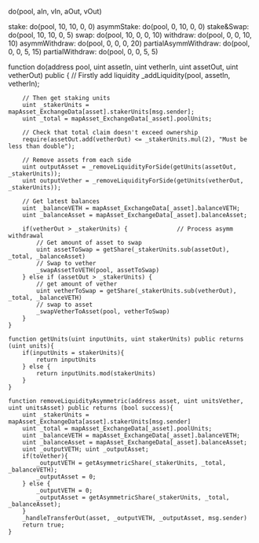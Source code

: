 do(pool, aIn, vIn, aOut, vOut)

stake: do(pool, 10, 10, 0, 0)
asymmStake: do(pool, 0, 10, 0, 0)
stake&Swap: do(pool, 10, 10, 0, 5)
swap: do(pool, 10, 0, 0, 10)
withdraw: do(pool, 0, 0, 10, 10)
asymmWithdraw: do(pool, 0, 0, 0, 20)
partialAsymmWithdraw: do(pool, 0, 0, 5, 15)
partialWithdraw: do(pool, 0, 0, 5, 5)

function do(address pool, uint assetIn, uint vetherIn, uint assetOut, uint vetherOut) public {
        // Firstly add liquidity
        _addLiquidity(pool, assetIn, vetherIn);

        // Then get staking units
        uint _stakerUnits = mapAsset_ExchangeData[asset].stakerUnits[msg.sender];
        uint _total = mapAsset_ExchangeData[_asset].poolUnits;

        // Check that total claim doesn't exceed ownership
        require(assetOut.add(vetherOut) <= _stakerUnits.mul(2), "Must be less than double");

        // Remove assets from each side
        uint outputAsset = _removeLiquidityForSide(getUnits(assetOut, _stakerUnits));
        uint outputVether = _removeLiquidityForSide(getUnits(vetherOut, _stakerUnits));
        
        // Get latest balances
        uint _balanceVETH = mapAsset_ExchangeData[_asset].balanceVETH;
        uint _balanceAsset = mapAsset_ExchangeData[_asset].balanceAsset;

        if(vetherOut > _stakerUnits) {              // Process asymm withdrawal
            // Get amount of asset to swap
            uint assetToSwap = getShare(_stakerUnits.sub(assetOut), _total, _balanceAsset)
            // Swap to vether
            _swapAssetToVETH(pool, assetToSwap)
        } else if (assetOut > _stakerUnits) {
            // get amount of vether
            uint vetherToSwap = getShare(_stakerUnits.sub(vetherOut), _total, _balanceVETH)
            // swap to asset
            _swapVetherToAsset(pool, vetherToSwap)
        }
    }

    function getUnits(uint inputUnits, uint stakerUnits) public returns (uint units){
        if(inputUnits = stakerUnits){
            return inputUnits
        } else {
            return inputUnits.mod(stakerUnits)
        }
    }

    function removeLiquidityAsymmetric(address asset, uint unitsVether, uint unitsAsset) public returns (bool success){
        uint _stakerUnits = mapAsset_ExchangeData[asset].stakerUnits[msg.sender]
        uint _total = mapAsset_ExchangeData[_asset].poolUnits;
        uint _balanceVETH = mapAsset_ExchangeData[_asset].balanceVETH;
        uint _balanceAsset = mapAsset_ExchangeData[_asset].balanceAsset;
        uint _outputVETH; uint _outputAsset; 
        if(toVether){
            _outputVETH = getAsymmetricShare(_stakerUnits, _total, _balanceVETH);
            _outputAsset = 0;
        } else {
            _outputVETH = 0;
            _outputAsset = getAsymmetricShare(_stakerUnits, _total, _balanceAsset);
        }
        _handleTransferOut(asset, _outputVETH, _outputAsset, msg.sender)
        return true;
    }




